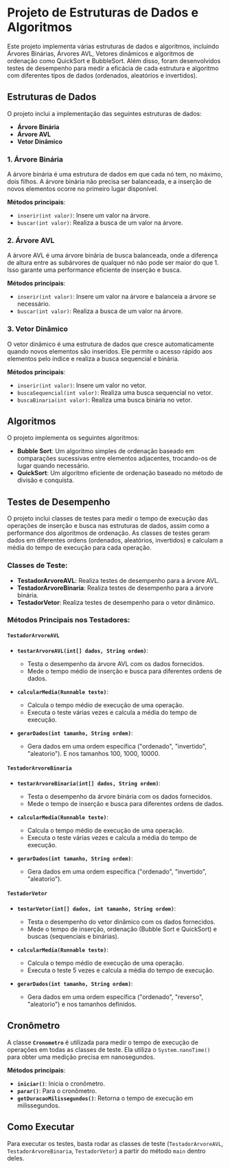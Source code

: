 # Projeto de Estruturas de Dados e Algoritmos

Este projeto implementa várias estruturas de dados e algoritmos, incluindo Árvores Binárias, Árvores AVL, Vetores dinâmicos e algoritmos de ordenação como QuickSort e BubbleSort. Além disso, foram desenvolvidos testes de desempenho para medir a eficácia de cada estrutura e algoritmo com diferentes tipos de dados (ordenados, aleatórios e invertidos).

## Estruturas de Dados

O projeto inclui a implementação das seguintes estruturas de dados:

- **Árvore Binária**
- **Árvore AVL**
- **Vetor Dinâmico**

### 1. **Árvore Binária**

A árvore binária é uma estrutura de dados em que cada nó tem, no máximo, dois filhos. A árvore binária não precisa ser balanceada, e a inserção de novos elementos ocorre no primeiro lugar disponível.

**Métodos principais**:
- `inserir(int valor)`: Insere um valor na árvore.
- `buscar(int valor)`: Realiza a busca de um valor na árvore.

### 2. **Árvore AVL**

A árvore AVL é uma árvore binária de busca balanceada, onde a diferença de altura entre as subárvores de qualquer nó não pode ser maior do que 1. Isso garante uma performance eficiente de inserção e busca.

**Métodos principais**:
- `inserir(int valor)`: Insere um valor na árvore e balanceia a árvore se necessário.
- `buscar(int valor)`: Realiza a busca de um valor na árvore.

### 3. **Vetor Dinâmico**

O vetor dinâmico é uma estrutura de dados que cresce automaticamente quando novos elementos são inseridos. Ele permite o acesso rápido aos elementos pelo índice e realiza a busca sequencial e binária.

**Métodos principais**:
- `inserir(int valor)`: Insere um valor no vetor.
- `buscaSequencial(int valor)`: Realiza uma busca sequencial no vetor.
- `buscaBinaria(int valor)`: Realiza uma busca binária no vetor.

## Algoritmos

O projeto implementa os seguintes algoritmos:

- **Bubble Sort**: Um algoritmo simples de ordenação baseado em comparações sucessivas entre elementos adjacentes, trocando-os de lugar quando necessário.
- **QuickSort**: Um algoritmo eficiente de ordenação baseado no método de divisão e conquista.

## Testes de Desempenho

O projeto inclui classes de testes para medir o tempo de execução das operações de inserção e busca nas estruturas de dados, assim como a performance dos algoritmos de ordenação. As classes de testes geram dados em diferentes ordens (ordenados, aleatórios, invertidos) e calculam a média do tempo de execução para cada operação.

### Classes de Teste:

- **TestadorArvoreAVL**: Realiza testes de desempenho para a árvore AVL.
- **TestadorArvoreBinaria**: Realiza testes de desempenho para a árvore binária.
- **TestadorVetor**: Realiza testes de desempenho para o vetor dinâmico.

### Métodos Principais nos Testadores:

#### `TestadorArvoreAVL`

- **`testarArvoreAVL(int[] dados, String ordem)`**:
  - Testa o desempenho da árvore AVL com os dados fornecidos.
  - Mede o tempo médio de inserção e busca para diferentes ordens de dados.

- **`calcularMedia(Runnable teste)`**:
  - Calcula o tempo médio de execução de uma operação.
  - Executa o teste várias vezes e calcula a média do tempo de execução.

- **`gerarDados(int tamanho, String ordem)`**:
  - Gera dados em uma ordem específica ("ordenado", "invertido", "aleatorio"). E nos tamanhos 100, 1000, 10000.

#### `TestadorArvoreBinaria`

- **`testarArvoreBinaria(int[] dados, String ordem)`**:
  - Testa o desempenho da árvore binária com os dados fornecidos.
  - Mede o tempo de inserção e busca para diferentes ordens de dados.

- **`calcularMedia(Runnable teste)`**:
  - Calcula o tempo médio de execução de uma operação.
  - Executa o teste várias vezes e calcula a média do tempo de execução.

- **`gerarDados(int tamanho, String ordem)`**:
  - Gera dados em uma ordem específica ("ordenado", "invertido", "aleatorio").

#### `TestadorVetor`

- **`testarVetor(int[] dados, int tamanho, String ordem)`**:
  - Testa o desempenho do vetor dinâmico com os dados fornecidos.
  - Mede o tempo de inserção, ordenação (Bubble Sort e QuickSort) e buscas (sequenciais e binárias).

- **`calcularMedia(Runnable teste)`**:
  - Calcula o tempo médio de execução de uma operação.
  - Executa o teste 5 vezes e calcula a média do tempo de execução.

- **`gerarDados(int tamanho, String ordem)`**:
  - Gera dados em uma ordem específica ("ordenado", "reverso", "aleatorio") e nos tamanhos definidos.

## Cronômetro

A classe **`Cronometro`** é utilizada para medir o tempo de execução de operações em todas as classes de teste. Ela utiliza o `System.nanoTime()` para obter uma medição precisa em nanosegundos.

**Métodos principais**:
- **`iniciar()`**: Inicia o cronômetro.
- **`parar()`**: Para o cronômetro.
- **`getDuracaoMilissegundos()`**: Retorna o tempo de execução em milissegundos.

## Como Executar

Para executar os testes, basta rodar as classes de teste (`TestadorArvoreAVL`, `TestadorArvoreBinaria`, `TestadorVetor`) a partir do método `main` dentro deles.